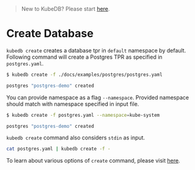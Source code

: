 > New to KubeDB? Please start [here](/docs/tutorial.md).

# Create Database

`kubedb create` creates a database tpr in `default` namespace by default. Following command will create a Postgres TPR as specified in `postgres.yaml`.

```sh
$ kubedb create -f ./docs/examples/postgres/postgres.yaml

postgres "postgres-demo" created
```

You can provide namespace as a flag `--namespace`. Provided namespace should match with namespace specified in input file.

```sh
$ kubedb create -f postgres.yaml --namespace=kube-system

postgres "postgres-demo" created
```

`kubedb create` command also considers `stdin` as input.

```sh
cat postgres.yaml | kubedb create -f -
```

To learn about various options of `create` command, please visit [here](/docs/reference/kubedb_create.md).

